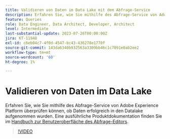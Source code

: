 ```yaml
---
title: Validieren von Daten im Data Lake mit dem Abfrage-Service
description: Erfahren Sie, wie Sie mithilfe des Abfrage-Service von Adobe Experience Platform überprüfen können, ob Daten erfolgreich in den Datalake aufgenommen wurden.
feature: Queries
role: Data Engineer, Data Architect, Developer, Architect
level: Intermediate
last-substantial-update: 2023-07-26T00:00:00Z
jira: KT-11948
exl-id: c6eb04c7-4f0d-4547-bc43-436278e1770f
source-git-commit: 143da6340b932563a3309bb46c1c7091e0ab2ee2
workflow-type: tm+mt
source-wordcount: '60'
ht-degree: 1%

---
```


# Validieren von Daten im Data Lake

Erfahren Sie, wie Sie mithilfe des Abfrage-Service von Adobe Experience Platform überprüfen können, ob Daten erfolgreich in den Datalake aufgenommen wurden. Eine ausführliche Produktdokumentation finden Sie im [Handbuch zur Benutzeroberfläche des Abfrage-Editors](https://experienceleague.adobe.com/docs/experience-platform/query/home.html?lang=de).

>[!VIDEO](https://video.tv.adobe.com/v/3416130?learn=on)

